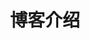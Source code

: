 ---
title: "博客介绍"
summary: 
  first: "这是一个利用VuePress搭建的静态网站生成器，特点是利用markdown语言编写，由vue负责渲染，同时可以自己用vue编写各种插件，丰富博客内容，可定制，个性化，充分呈现博客的精彩内容。"
  second: "VuePress官网地址以及相关特性请查阅本文更多详情..."
illustration: 
  position: "right"
  link: "vuepress.png"
tag: 
  - "JavaScript"
  - "PHP"
---
